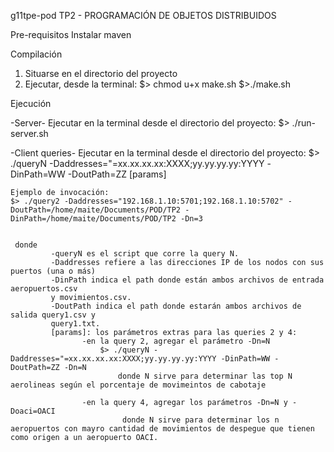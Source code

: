  g11tpe-pod
TP2 - PROGRAMACIÓN DE OBJETOS DISTRIBUIDOS 


Pre-requisitos
Instalar maven

Compilación
1. Situarse en el directorio del proyecto
2. Ejecutar, desde la terminal:
  $> chmod u+x make.sh
  $>./make.sh
 
Ejecución
 
-Server-
Ejecutar en la terminal desde el directorio del proyecto:
    $> ./run-server.sh
         
-Client queries-
Ejecutar en la terminal desde el directorio del proyecto:
    $> ./queryN -Daddresses="=xx.xx.xx.xx:XXXX;yy.yy.yy.yy:YYYY -DinPath=WW -DoutPath=ZZ [params]
    
    Ejemplo de invocación:
    $> ./query2 -Daddresses="192.168.1.10:5701;192.168.1.10:5702" -DoutPath=/home/maite/Documents/POD/TP2 -DinPath=/home/maite/Documents/POD/TP2 -Dn=3

               
     donde
             -queryN ​es el script que corre la query N.
             -Daddresses​ refiere a las direcciones IP de los nodos con sus puertos (una o más)
             -DinPath ​indica el path donde están ambos archivos de entrada ​aeropuertos.csv
             y ​movimientos.csv​.
             -DoutPath ​indica el path donde estarán ambos archivos de salida ​query1.csv y
             query1.txt​.
             [params]​: los parámetros extras para las queries 2 y 4:
                    -en la query 2, agregar el parámetro -Dn=N
                        $> ./queryN -Daddresses="=xx.xx.xx.xx:XXXX;yy.yy.yy.yy:YYYY -DinPath=WW -DoutPath=ZZ -Dn=N
                            donde N sirve para determinar las top N aerolineas según el porcentaje de movimeintos de cabotaje
                    
                    -en la query 4, agregar los parámetros -Dn=N y -Doaci=OACI
                             donde N sirve para determinar los n aeropuertos con mayro cantidad de movimientos de despegue que tienen como origen a un aeropuerto OACI.
               
